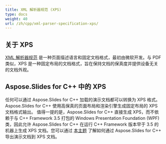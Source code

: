 ```yaml
---
title: XML 解析器规范 (XPS)
type: docs
weight: 40
url: /zh/cpp/xml-parser-specification-xps/
---
```


## **关于 XPS**
[XML 解析器规范](https://en.wikipedia.org/wiki/Open_XML_Paper_Specification) 是一种页面描述语言和固定文档格式，最初由微软开发。与 PDF 类似，XPS 是一种固定布局的文档格式，旨在保持文档的保真度并提供设备无关的文档外观。
## **Aspose.Slides for C++ 中的 XPS**
任何可以通过 Aspose.Slides for C++ 加载的演示文档都可以转换为 XPS 格式。Aspose.Slides for C++ 使用高保真的页面布局和渲染引擎生成固定布局的 XPS 文档格式输出。
值得一提的是，Aspose.Slides for C++ 直接生成 XPS，而不依赖于与 C++ Framework 3.5 打包的 Windows Presentation Foundation (WPF) 类，因此允许 Aspose.Slides for C++ 在运行 C++ Framework 版本早于 3.5 的机器上生成 XPS 文档。您可以通过 [本主题](/slides/zh/net/) 了解如何通过 Aspose.Slides for C++ 导出演示文档到 XPS 文档。